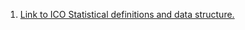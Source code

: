 1. [Link to ICO Statistical definitions and data structure.](https://docs.google.com/document/d/1VMSlVgUwJBXHNxsePEq7YC_8QmAdw6OXg71Fuensjw0/edit?usp=sharing)
